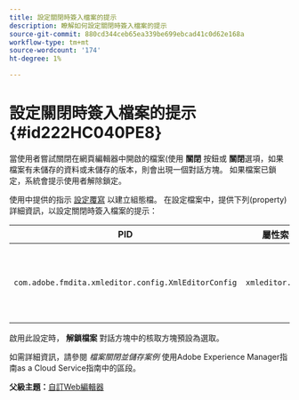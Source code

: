 ```yaml
---
title: 設定關閉時簽入檔案的提示
description: 瞭解如何設定關閉時簽入檔案的提示
source-git-commit: 880cd344ceb65ea339be699ebcad41c0d62e168a
workflow-type: tm+mt
source-wordcount: '174'
ht-degree: 1%

---
```


# 設定關閉時簽入檔案的提示 {#id222HC040PE8}

當使用者嘗試關閉在網頁編輯器中開啟的檔案(使用 **關閉** 按鈕或 **關閉**&#x200B;選項，如果檔案有未儲存的資料或未儲存的版本，則會出現一個對話方塊。 如果檔案已鎖定，系統會提示使用者解除鎖定。

使用中提供的指示 [設定覆寫](download-install-additional-config-override.md#) 以建立組態檔。 在設定檔案中，提供下列\(property\)詳細資訊，以設定關閉時簽入檔案的提示：

| PID | 屬性索引鍵 | 屬性值 |
|---|------------|--------------|
| `com.adobe.fmdita.xmleditor.config.XmlEditorConfig` | `xmleditor.checkin` | 布林值\( true/ false\)。<br> **預設值**： false |

啟用此設定時， **解鎖檔案** 對話方塊中的核取方塊預設為選取。

如需詳細資訊，請參閱 *檔案關閉並儲存案例* 使用Adobe Experience Manager指南as a Cloud Service指南中的區段。

**父級主題：**[&#x200B;自訂Web編輯器](conf-web-editor.md)
